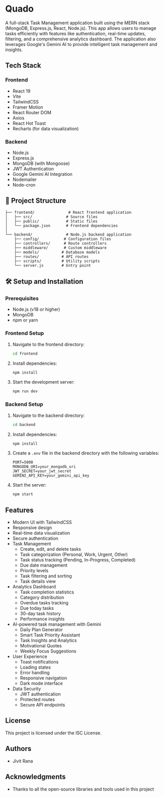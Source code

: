 # Quado

A full-stack Task Management application built using the MERN stack (MongoDB, Express.js, React, Node.js). This app allows users to manage tasks efficiently with features like authentication, real-time updates, filtering, and a comprehensive analytics dashboard. The application also leverages Google's Gemini AI to provide intelligent task management and insights.


## Tech Stack

### Frontend
- React 19
- Vite
- TailwindCSS
- Framer Motion
- React Router DOM
- Axios
- React Hot Toast
- Recharts (for data visualization)

### Backend
- Node.js
- Express.js
- MongoDB (with Mongoose)
- JWT Authentication
- Google Gemini AI Integration
- Nodemailer
- Node-cron

## 📁 Project Structure

```
├── frontend/               # React frontend application
│   ├── src/               # Source files
│   ├── public/            # Static files
│   └── package.json       # Frontend dependencies
│
└── backend/               # Node.js backend application
    ├── config/           # Configuration files
    ├── controllers/      # Route controllers
    ├── middleware/       # Custom middleware
    ├── models/          # Database models
    ├── routes/          # API routes
    ├── scripts/         # Utility scripts
    └── server.js        # Entry point
```

## 🛠️ Setup and Installation

### Prerequisites
- Node.js (v18 or higher)
- MongoDB
- npm or yarn

### Frontend Setup
1. Navigate to the frontend directory:
   ```bash
   cd frontend
   ```
2. Install dependencies:
   ```bash
   npm install
   ```
3. Start the development server:
   ```bash
   npm run dev
   ```

### Backend Setup
1. Navigate to the backend directory:
   ```bash
   cd backend
   ```
2. Install dependencies:
   ```bash
   npm install
   ```
3. Create a `.env` file in the backend directory with the following variables:
   ```
   PORT=5000
   MONGODB_URI=your_mongodb_uri
   JWT_SECRET=your_jwt_secret
   GEMINI_API_KEY=your_gemini_api_key
   ```
4. Start the server:
   ```bash
   npm start
   ```

## Features
- Modern UI with TailwindCSS
- Responsive design
- Real-time data visualization
- Secure authentication
- Task Management
  - Create, edit, and delete tasks
  - Task categorization (Personal, Work, Urgent, Other)
  - Task status tracking (Pending, In-Progress, Completed)
  - Due date management
  - Priority levels
  - Task filtering and sorting
  - Task details view
- Analytics Dashboard
  - Task completion statistics
  - Category distribution
  - Overdue tasks tracking
  - Due today tasks
  - 30-day task history
  - Performance insights
- AI-powered task management with Gemini
  - Daily Plan Generator
  - Smart Task Priority Assistant
  - Task Insights and Analytics
  - Motivational Quotes
  - Weekly Focus Suggestions
- User Experience
  - Toast notifications
  - Loading states
  - Error handling
  - Responsive navigation
  - Dark mode interface
- Data Security
  - JWT authentication
  - Protected routes
  - Secure API endpoints

## License
This project is licensed under the ISC License.

## Authors
- Jivit Rana

## Acknowledgments
- Thanks to all the open-source libraries and tools used in this project 